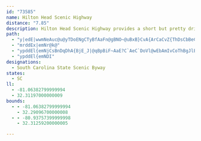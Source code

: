 ```yaml
---
id: "73585"
name: Hilton Head Scenic Highway
distance: "7.85"
description: Hilton Head Scenic Highway provides a short but pretty drive past Two Bridqe Swamp toward the Okatie River.
path:
  - "y|edE|wwmNeAuc@u@yTDoENgCTyBfAaFn@gBNO~@uBxB}CvA{ArCaCvZ{ThDsCbBeCdBaDlA{DbA{FTsBJqDAeDO{DqFgl@wGcv@uAcNuEmh@kCoXmCq\\oPujBMwBHaJViDn@yEtAgFrBeFd[gi@"
  - "mrddEx|emNr@k@"
  - "ypddEl{emNjCsBnDqDhA{BjE_J|@qBpBiF~AaE?C`AeC`DoVl@wEbAmIvCoThBgJlEuTxCiNnFkLdByDhDiHxB{EdD_HJQfA_CrA{J"
  - "ypddEl{emNDI"
designations:
  - South Carolina State Scenic Byway
states:
  - SC
ll:
  - -81.06382799999994
  - 32.31197000000009
bounds:
  - - -81.06382799999994
    - 32.29096700000008
  - - -80.93757399999998
    - 32.31259200000005

---
```


